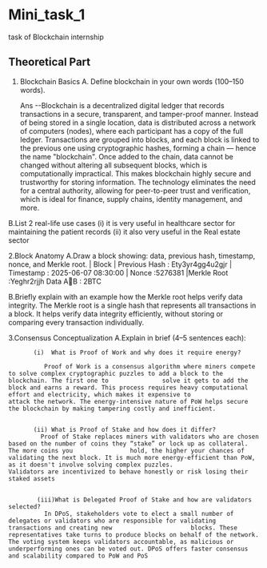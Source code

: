 # Mini_task_1
task of Blockchain internship 

## Theoretical Part

1. Blockchain Basics
 A.  Define blockchain in your own words (100–150 words).

   Ans --Blockchain is a decentralized digital ledger that records transactions in a secure, transparent, and tamper-proof manner. Instead of being stored in a single location, data is distributed across a network of computers (nodes), where each participant has a copy of the full ledger. Transactions are grouped into blocks, and each block is linked to the previous one using cryptographic hashes, forming a chain — hence the name "blockchain". Once added to the chain, data cannot be changed without altering all subsequent blocks, which is computationally impractical. This makes blockchain highly secure and trustworthy for storing information. The technology eliminates the need for a central authority, allowing for peer-to-peer trust and verification, which is ideal for finance, supply chains, identity management, and more.

B.List 2 real-life use cases 
  (i) it is very useful in healthcare sector for maintaining the patient records
  (ii) it also very useful in the Real estate sector 


2.Block Anatomy
 A.Draw a block showing: data, previous hash, timestamp, nonce, and Merkle root.
|     Block                   |
Previous Hash :	Ety3yr4gg4u2gjr
| Timestamp    : 	2025-06-07 08:30:00
| Nonce	        :5276381
|Merkle Root	     :Yeghr2rjjh
              Data 
AB : 2BTC

  B.Briefly explain with an example how the Merkle root helps verify data integrity.
              The Merkle root is a single hash that represents all transactions in a block. It helps verify data integrity efficiently, without storing or                         comparing every  transaction individually.


  3.Consensus Conceptualization
     A.Explain in brief (4–5 sentences each):


           (i)  What is Proof of Work and why does it require energy?

              Proof of Work is a consensus algorithm where miners compete to solve complex cryptographic puzzles to add a block to the blockchain. The first one to               solve it gets to add the block and earns a reward. This process requires heavy computational effort and electricity, which makes it expensive to                    attack the network. The energy-intensive nature of PoW helps secure the blockchain by making tampering costly and inefficient.


           (ii) What is Proof of Stake and how does it differ?
             Proof of Stake replaces miners with validators who are chosen based on the number of coins they “stake” or lock up as collateral. The more coins you                hold, the higher your chances of validating the next block. It is much more energy-efficient than PoW, as it doesn't involve solving complex puzzles.               Validators are incentivized to behave honestly or risk losing their staked assets


            (iii)What is Delegated Proof of Stake and how are validators selected?
              In DPoS, stakeholders vote to elect a small number of delegates or validators who are responsible for validating transactions and creating new                      blocks. These representatives take turns to produce blocks on behalf of the network. The voting system keeps validators accountable, as malicious or                underperforming ones can be voted out. DPoS offers faster consensus and scalability compared to PoW and PoS




